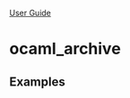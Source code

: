 [User Guide](index.md)

ocaml\_archive
==============

<a name="examples">Examples</a>
-------------------------------
